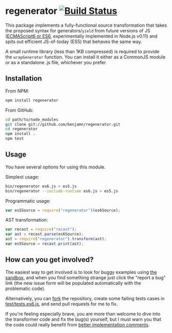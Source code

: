 regenerator [![Build Status](https://travis-ci.org/facebook/regenerator.png?branch=master)](https://travis-ci.org/facebook/regenerator)
===

This package implements a fully-functional source transformation that
takes the proposed syntax for generators/`yield` from future versions of
JS ([ECMAScript6 or ES6](http://wiki.ecmascript.org/doku.php?id=harmony:specification_drafts), experimentally implemented in Node.js v0.11) and
spits out efficient JS-of-today (ES5) that behaves the same way.

A small runtime library (less than 1KB compressed) is required to provide the
`wrapGenerator` function. You can install it either as a CommonJS module
or as a standalone .js file, whichever you prefer.

Installation
---

From NPM:
```sh
npm install regenerator
```

From GitHub:
```sh
cd path/to/node_modules
git clone git://github.com/benjamn/regenerator.git
cd regenerator
npm install .
npm test
```

Usage
---

You have several options for using this module.

Simplest usage:
```sh
bin/regenerator es6.js > es5.js
bin/regenerator --include-runtime es6.js > es5.js
```

Programmatic usage:
```js
var es5Source = require("regenerator")(es6Source);
```

AST transformation:
```js
var recast = require("recast");
var ast = recast.parse(es6Source);
ast = require("regenerator").transform(ast);
var es5Source = recast.print(ast);
```

How can you get involved?
---

The easiest way to get involved is to look for buggy examples using [the
sandbox](http://facebook.github.io/regenerator/), and when you find
something strange just click the "report a bug" link (the new issue form
will be populated automatically with the problematic code).

Alternatively, you can
[fork](https://github.com/facebook/regenerator/fork) the repository,
create some failing tests cases in [test/tests.es6.js](test/tests.es6.js),
and send pull requests for me to fix.

If you're feeling especially brave, you are more than welcome to dive into
the transformer code and fix the bug(s) yourself, but I must warn you that
the code could really benefit from [better implementation
comments](https://github.com/facebook/regenerator/issues/7).
